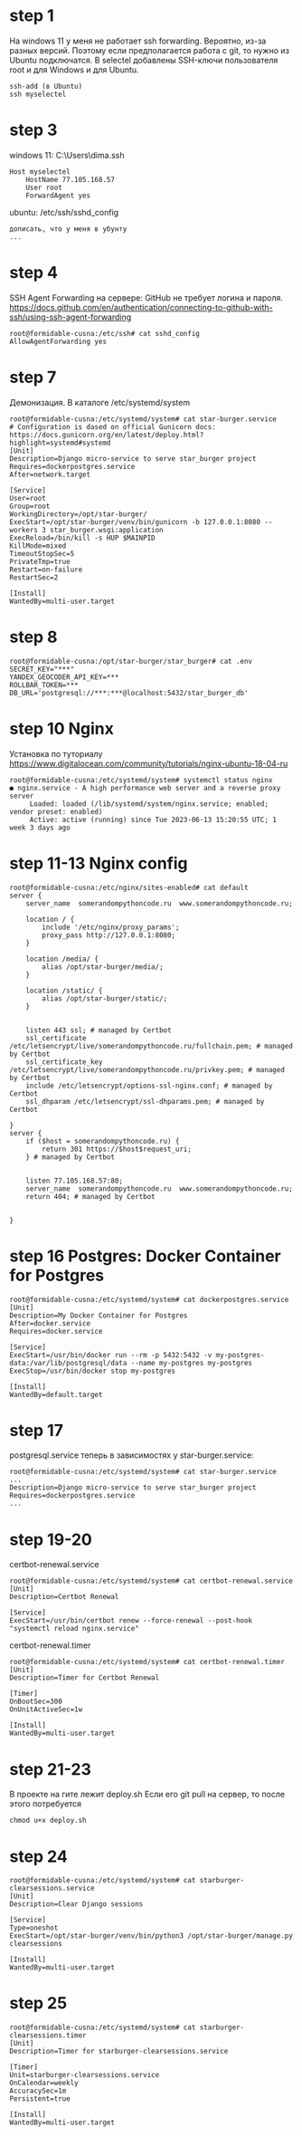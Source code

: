 # step 1

На windows 11 у меня не работает ssh forwarding. Вероятно, из-за разных версий. Поэтому если предполагается работа с git, то нужно из Ubuntu подключатся. В selectel добавлены SSH-ключи пользователя root и для Windows и для Ubuntu.

```
ssh-add (в Ubuntu)
ssh myselectel
```


# step 3

windows 11: C:\Users\dima\.ssh 
```
Host myselectel
    HostName 77.105.168.57
    User root
    ForwardAgent yes
```
ubuntu: /etc/ssh/sshd_config
```
дописать, что у меня в убунту
...
```

# step 4

SSH Agent Forwarding на сервере:  GitHub не требует логина и пароля.
https://docs.github.com/en/authentication/connecting-to-github-with-ssh/using-ssh-agent-forwarding
```
root@formidable-cusna:/etc/ssh# cat sshd_config
AllowAgentForwarding yes
```

# step 7
Демонизация. В каталоге /etc/systemd/system
```
root@formidable-cusna:/etc/systemd/system# cat star-burger.service
# Configuration is dased on official Gunicorn docs: https://docs.gunicorn.org/en/latest/deploy.html?highlight=systemd#systemd
[Unit]
Description=Django micro-service to serve star_burger project
Requires=dockerpostgres.service
After=network.target

[Service]
User=root
Group=root
WorkingDirectory=/opt/star-burger/
ExecStart=/opt/star-burger/venv/bin/gunicorn -b 127.0.0.1:8080 --workers 3 star_burger.wsgi:application
ExecReload=/bin/kill -s HUP $MAINPID
KillMode=mixed
TimeoutStopSec=5
PrivateTmp=true
Restart=on-failure
RestartSec=2

[Install]
WantedBy=multi-user.target
```

# step 8

```
root@formidable-cusna:/opt/star-burger/star_burger# cat .env
SECRET_KEY="***"
YANDEX_GEOCODER_API_KEY=***
ROLLBAR_TOKEN=***
DB_URL='postgresql://***:***@localhost:5432/star_burger_db'
```

# step 10 Nginx
Установка по туториалу
https://www.digitalocean.com/community/tutorials/nginx-ubuntu-18-04-ru
```
root@formidable-cusna:/etc/systemd/system# systemctl status nginx
● nginx.service - A high performance web server and a reverse proxy server
     Loaded: loaded (/lib/systemd/system/nginx.service; enabled; vendor preset: enabled)
     Active: active (running) since Tue 2023-06-13 15:20:55 UTC; 1 week 3 days ago

```

# step 11-13 Nginx config

```
root@formidable-cusna:/etc/nginx/sites-enabled# cat default
server {
    server_name  somerandompythoncode.ru  www.somerandompythoncode.ru;

    location / {
        include '/etc/nginx/proxy_params';
        proxy_pass http://127.0.0.1:8080;
    }

    location /media/ {
        alias /opt/star-burger/media/;
    }

    location /static/ {
        alias /opt/star-burger/static/;
    }


    listen 443 ssl; # managed by Certbot
    ssl_certificate /etc/letsencrypt/live/somerandompythoncode.ru/fullchain.pem; # managed by Certbot
    ssl_certificate_key /etc/letsencrypt/live/somerandompythoncode.ru/privkey.pem; # managed by Certbot
    include /etc/letsencrypt/options-ssl-nginx.conf; # managed by Certbot
    ssl_dhparam /etc/letsencrypt/ssl-dhparams.pem; # managed by Certbot

}
server {
    if ($host = somerandompythoncode.ru) {
        return 301 https://$host$request_uri;
    } # managed by Certbot


    listen 77.105.168.57:80;
    server_name  somerandompythoncode.ru  www.somerandompythoncode.ru;
    return 404; # managed by Certbot


}
```

# step 16 Postgres: Docker Container for Postgres
```
root@formidable-cusna:/etc/systemd/system# cat dockerpostgres.service
[Unit]
Description=My Docker Container for Postgres
After=docker.service
Requires=docker.service

[Service]
ExecStart=/usr/bin/docker run --rm -p 5432:5432 -v my-postgres-data:/var/lib/postgresql/data --name my-postgres my-postgres
ExecStop=/usr/bin/docker stop my-postgres

[Install]
WantedBy=default.target
```

# step 17
postgresql.service теперь в зависимостях у star-burger.service:
```
root@formidable-cusna:/etc/systemd/system# cat star-burger.service
...
Description=Django micro-service to serve star_burger project
Requires=dockerpostgres.service
...
```

# step 19-20
certbot-renewal.service
```
root@formidable-cusna:/etc/systemd/system# cat certbot-renewal.service
[Unit]
Description=Certbot Renewal

[Service]
ExecStart=/usr/bin/certbot renew --force-renewal --post-hook "systemctl reload nginx.service"
```
certbot-renewal.timer
```
root@formidable-cusna:/etc/systemd/system# cat certbot-renewal.timer
[Unit]
Description=Timer for Certbot Renewal

[Timer]
OnBootSec=300
OnUnitActiveSec=1w

[Install]
WantedBy=multi-user.target
```
# step 21-23
В проекте на гите лежит deploy.sh
Если его git pull на сервер, то после этого потребуется 
```
chmod u+x deploy.sh
```

# step 24
```
root@formidable-cusna:/etc/systemd/system# cat starburger-clearsessions.service
[Unit]
Description=Clear Django sessions

[Service]
Type=oneshot
ExecStart=/opt/star-burger/venv/bin/python3 /opt/star-burger/manage.py clearsessions

[Install]
WantedBy=multi-user.target
```
# step 25
```
root@formidable-cusna:/etc/systemd/system# cat starburger-clearsessions.timer
[Unit]
Description=Timer for starburger-clearsessions.service

[Timer]
Unit=starburger-clearsessions.service
OnCalendar=weekly
AccuracySec=1m
Persistent=true

[Install]
WantedBy=multi-user.target
```